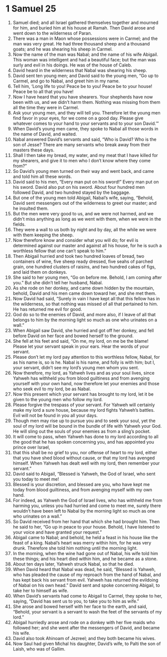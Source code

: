﻿
# 1 Samuel 25
1. Samuel died; and all Israel gathered themselves together and mourned for him, and buried him at his house at Ramah. Then David arose and went down to the wilderness of Paran. 
2. There was a man in Maon whose possessions were in Carmel; and the man was very great. He had three thousand sheep and a thousand goats; and he was shearing his sheep in Carmel. 
3. Now the name of the man was Nabal; and the name of his wife Abigail. This woman was intelligent and had a beautiful face; but the man was surly and evil in his doings. He was of the house of Caleb. 
4. David heard in the wilderness that Nabal was shearing his sheep. 
5. David sent ten young men; and David said to the young men, “Go up to Carmel, and go to Nabal, and greet him in my name. 
6. Tell him, ‘Long life to you! Peace be to you! Peace be to your house! Peace be to all that you have! 
7. Now I have heard that you have shearers. Your shepherds have now been with us, and we didn’t harm them. Nothing was missing from them all the time they were in Carmel. 
8. Ask your young men, and they will tell you. Therefore let the young men find favor in your eyes, for we come on a good day. Please give whatever comes to your hand to your servants and to your son David.’” 
9. When David’s young men came, they spoke to Nabal all those words in the name of David, and waited. 
10. Nabal answered David’s servants and said, “Who is David? Who is the son of Jesse? There are many servants who break away from their masters these days. 
11. Shall I then take my bread, my water, and my meat that I have killed for my shearers, and give it to men who I don’t know where they come from?” 
12. So David’s young men turned on their way and went back, and came and told him all these words. 
13. David said to his men, “Every man put on his sword!” Every man put on his sword. David also put on his sword. About four hundred men followed David, and two hundred stayed by the baggage. 
14. But one of the young men told Abigail, Nabal’s wife, saying, “Behold, David sent messengers out of the wilderness to greet our master; and he insulted them. 
15. But the men were very good to us, and we were not harmed, and we didn’t miss anything as long as we went with them, when we were in the fields. 
16. They were a wall to us both by night and by day, all the while we were with them keeping the sheep. 
17. Now therefore know and consider what you will do; for evil is determined against our master and against all his house, for he is such a worthless fellow that one can’t speak to him.” 
18. Then Abigail hurried and took two hundred loaves of bread, two containers of wine, five sheep ready dressed, five seahs of parched grain, one hundred clusters of raisins, and two hundred cakes of figs, and laid them on donkeys. 
19. She said to her young men, “Go on before me. Behold, I am coming after you.” But she didn’t tell her husband, Nabal. 
20. As she rode on her donkey, and came down hidden by the mountain, behold, David and his men came down toward her, and she met them. 
21. Now David had said, “Surely in vain I have kept all that this fellow has in the wilderness, so that nothing was missed of all that pertained to him. He has returned me evil for good. 
22. God do so to the enemies of David, and more also, if I leave of all that belongs to him by the morning light so much as one who urinates on a wall.” 
23. When Abigail saw David, she hurried and got off her donkey, and fell before David on her face and bowed herself to the ground. 
24. She fell at his feet and said, “On me, my lord, on me be the blame! Please let your servant speak in your ears. Hear the words of your servant. 
25. Please don’t let my lord pay attention to this worthless fellow, Nabal, for as his name is, so is he. Nabal is his name, and folly is with him; but I, your servant, didn’t see my lord’s young men whom you sent. 
26. Now therefore, my lord, as Yahweh lives and as your soul lives, since Yahweh has withheld you from blood guiltiness and from avenging yourself with your own hand, now therefore let your enemies and those who seek evil to my lord, be as Nabal. 
27. Now this present which your servant has brought to my lord, let it be given to the young men who follow my lord. 
28. Please forgive the trespass of your servant. For Yahweh will certainly make my lord a sure house, because my lord fights Yahweh’s battles. Evil will not be found in you all your days. 
29. Though men may rise up to pursue you and to seek your soul, yet the soul of my lord will be bound in the bundle of life with Yahweh your God. He will sling out the souls of your enemies as from a sling’s pocket. 
30. It will come to pass, when Yahweh has done to my lord according to all the good that he has spoken concerning you, and has appointed you prince over Israel, 
31. that this shall be no grief to you, nor offense of heart to my lord, either that you have shed blood without cause, or that my lord has avenged himself. When Yahweh has dealt well with my lord, then remember your servant.” 
32. David said to Abigail, “Blessed is Yahweh, the God of Israel, who sent you today to meet me! 
33. Blessed is your discretion, and blessed are you, who have kept me today from blood guiltiness, and from avenging myself with my own hand. 
34. For indeed, as Yahweh the God of Israel lives, who has withheld me from harming you, unless you had hurried and come to meet me, surely there wouldn’t have been left to Nabal by the morning light so much as one who urinates on a wall.” 
35. So David received from her hand that which she had brought him. Then he said to her, “Go up in peace to your house. Behold, I have listened to your voice and have granted your request.” 
36. Abigail came to Nabal; and behold, he held a feast in his house like the feast of a king. Nabal’s heart was merry within him, for he was very drunk. Therefore she told him nothing until the morning light. 
37. In the morning, when the wine had gone out of Nabal, his wife told him these things; and his heart died within him, and he became as a stone. 
38. About ten days later, Yahweh struck Nabal, so that he died. 
39. When David heard that Nabal was dead, he said, “Blessed is Yahweh, who has pleaded the cause of my reproach from the hand of Nabal, and has kept back his servant from evil. Yahweh has returned the evildoing of Nabal on his own head.” David sent and spoke concerning Abigail, to take her to himself as wife. 
40. When David’s servants had come to Abigail to Carmel, they spoke to her, saying, “David has sent us to you, to take you to him as wife.” 
41. She arose and bowed herself with her face to the earth, and said, “Behold, your servant is a servant to wash the feet of the servants of my lord.” 
42. Abigail hurriedly arose and rode on a donkey with her five maids who followed her; and she went after the messengers of David, and became his wife. 
43. David also took Ahinoam of Jezreel; and they both became his wives. 
44. Now Saul had given Michal his daughter, David’s wife, to Palti the son of Laish, who was of Gallim. 
